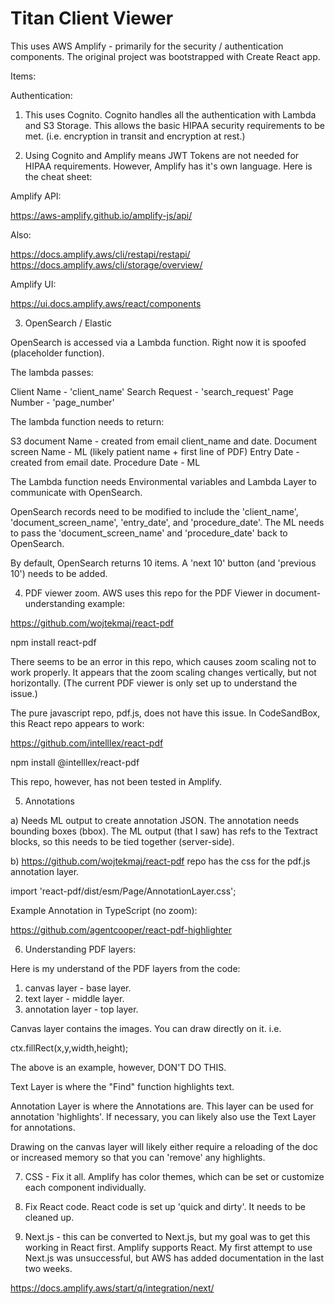 # Titan Client Viewer

This uses AWS Amplify - primarily for the security / authentication components. The original project was bootstrapped with Create React app.

Items:

Authentication:

1) This uses Cognito. Cognito handles all the authentication with Lambda and S3 Storage. This allows the basic HIPAA security requirements to be met. (i.e. encryption in transit and encryption at rest.)

2) Using Cognito and Amplify means JWT Tokens are not needed for HIPAA requirements. However, Amplify has it's own language. Here is the cheat sheet:

Amplify API:

https://aws-amplify.github.io/amplify-js/api/

Also:

https://docs.amplify.aws/cli/restapi/restapi/
https://docs.amplify.aws/cli/storage/overview/

Amplify UI:

https://ui.docs.amplify.aws/react/components

3) OpenSearch / Elastic

OpenSearch is accessed via a Lambda function. Right now it is spoofed (placeholder function).

The lambda passes:

Client Name - 'client_name'
Search Request - 'search_request'
Page Number - 'page_number'

The lambda function needs to return:

S3 document Name - created from email client_name and date.
Document screen Name - ML (likely patient name + first line of PDF)
Entry Date - created from email date.
Procedure Date - ML

The Lambda function needs Environmental variables and Lambda Layer to communicate with OpenSearch.

OpenSearch records need to be modified to include the 'client_name', 'document_screen_name', 'entry_date', and 'procedure_date'. The ML needs to pass the 'document_screen_name' and 'procedure_date' back to OpenSearch.

By default, OpenSearch returns 10 items. A 'next 10' button (and 'previous 10') needs to be added.

4) PDF viewer zoom. AWS uses this repo for the PDF Viewer in document-understanding example:

https://github.com/wojtekmaj/react-pdf

npm install react-pdf

There seems to be an error in this repo, which causes zoom scaling not to work properly. It appears that the zoom scaling changes vertically, but not horizontally. (The current PDF viewer is only set up to understand the issue.)

The pure javascript repo, pdf.js, does not have this issue. In CodeSandBox, this React repo appears to work:

https://github.com/intelllex/react-pdf

npm install @intelllex/react-pdf

This repo, however, has not been tested in Amplify.


5) Annotations

a) Needs ML output to create annotation JSON. The annotation needs bounding boxes (bbox). The ML output (that I saw) has refs to the Textract blocks, so this needs to be tied together (server-side).

b) https://github.com/wojtekmaj/react-pdf repo has the css for the pdf.js annotation layer.

import 'react-pdf/dist/esm/Page/AnnotationLayer.css';

Example Annotation in TypeScript (no zoom):

https://github.com/agentcooper/react-pdf-highlighter

6) Understanding PDF layers:

Here is my understand of the PDF layers from the code:

1) canvas layer - base layer.
2) text layer - middle layer.
3) annotation layer - top layer.

Canvas layer contains the images. You can draw directly on it. i.e.

ctx.fillRect(x,y,width,height);

The above is an example, however, DON'T DO THIS.

Text Layer is where the "Find" function highlights text.

Annotation Layer is where the Annotations are. This layer can be used for annotation 'highlights'. If necessary, you can likely also use the Text Layer for annotations.

Drawing on the canvas layer will likely either require a reloading of the doc or increased memory so that you can 'remove' any highlights.

7) CSS - Fix it all. Amplify has color themes, which can be set or customize each component individually.

8) Fix React code. React code is set up 'quick and dirty'. It needs to be cleaned up.

9) Next.js - this can be converted to Next.js, but my goal was to get this working in React first. Amplify supports React. My first attempt to use Next.js was unsuccessful, but AWS has added documentation in the last two weeks.

https://docs.amplify.aws/start/q/integration/next/
